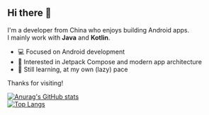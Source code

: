 ## Hi there 👋

I'm a developer from China who enjoys building Android apps.  
I mainly work with **Java** and **Kotlin**.

- 💻 Focused on Android development  
- 🧱 Interested in Jetpack Compose and modern app architecture  
- 🌱 Still learning, at my own (lazy) pace

Thanks for visiting!

[![Anurag's GitHub stats](https://github-readme-stats.vercel.app/api?username=MovTery)](https://github.com/anuraghazra/github-readme-stats)  
[![Top Langs](https://github-readme-stats.vercel.app/api/top-langs/?username=MovTery&layout=compact)](https://github.com/anuraghazra/github-readme-stats)
